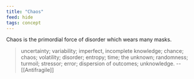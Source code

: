 ```yaml
---
title: "Chaos"
feed: hide
tags: concept
---
```


Chaos is the primordial force of disorder which wears many masks.

> uncertainty; variability; imperfect, incomplete knowledge; chance; chaos; volatility; disorder; entropy; time; the unknown; randomness; turmoil; stressor; error; dispersion of outcomes; unknowledge. -- [[Antifragile]]

